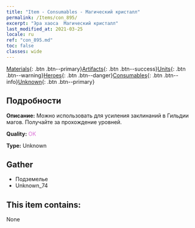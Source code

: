 ```yaml
---
title: "Item - Consumables - Магический кристалл"
permalink: /Items/con_895/
excerpt: "Эра хаоса  Магический кристалл"
last_modified_at: 2021-03-25
locale: ru
ref: "con_895.md"
toc: false
classes: wide
---
```

 [Materials](/ru/Items/){: .btn .btn--primary}[Artifacts](/ru/Items/Artifacts/){: .btn .btn--success}[Units](/ru/Items/Units/){: .btn .btn--warning}[Heroes](/ru/Items/Heroes/){: .btn .btn--danger}[Consumables](/ru/Items/Consumables/){: .btn .btn--info}[Unknown](/ru/Items/Unknown/){: .btn .btn--primary}

## Подробности
 **Описание:** Можно использовать для усиления заклинаний в Гильдии магов. Получайте за прохождение уровней.

 **Quality:** <span style="color: #DA70D6">OK</span>

 **Type:** Unknown

## Gather

*    Подземелье 
*    Unknown_74 

## This item contains:

  None

